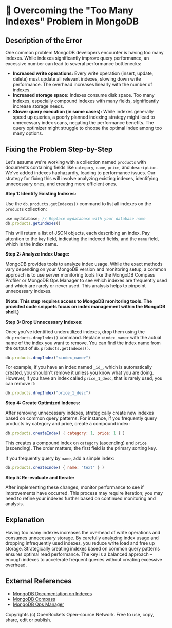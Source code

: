 # 🐞 Overcoming the "Too Many Indexes" Problem in MongoDB


## Description of the Error

One common problem MongoDB developers encounter is having too many indexes. While indexes significantly improve query performance, an excessive number can lead to several performance bottlenecks:

* **Increased write operations:** Every write operation (insert, update, delete) must update all relevant indexes, slowing down write performance.  The overhead increases linearly with the number of indexes.
* **Increased storage space:** Indexes consume disk space.  Too many indexes, especially compound indexes with many fields, significantly increase storage needs.
* **Slower query execution (in some cases):** While indexes generally speed up queries, a poorly planned indexing strategy might lead to unnecessary index scans, negating the performance benefits. The query optimizer might struggle to choose the optimal index among too many options.


## Fixing the Problem Step-by-Step

Let's assume we're working with a collection named `products` with documents containing fields like `category`, `name`, `price`, and `description`.  We've added indexes haphazardly, leading to performance issues.  Our strategy for fixing this will involve analyzing existing indexes, identifying unnecessary ones, and creating more efficient ones.

**Step 1: Identify Existing Indexes:**

Use the `db.products.getIndexes()` command to list all indexes on the `products` collection:

```javascript
use mydatabase; // Replace mydatabase with your database name
db.products.getIndexes()
```

This will return a list of JSON objects, each describing an index.  Pay attention to the `key` field, indicating the indexed fields, and the `name` field, which is the index name.

**Step 2: Analyze Index Usage:**

MongoDB provides tools to analyze index usage. While the exact methods vary depending on your MongoDB version and monitoring setup,  a common approach is to use server monitoring tools like the MongoDB Compass Profiler or MongoDB Ops Manager to see which indexes are frequently used and which are rarely or never used.  This analysis helps to pinpoint unnecessary indexes.

**(Note: This step requires access to MongoDB monitoring tools. The provided code snippets focus on index management within the MongoDB shell.)**


**Step 3: Drop Unnecessary Indexes:**

Once you've identified underutilized indexes, drop them using the `db.products.dropIndex()` command. Replace `<index_name>` with the actual name of the index you want to remove. You can find the index name from the output of `db.products.getIndexes()`.

```javascript
db.products.dropIndex("<index_name>")
```

For example, if you have an index named `_id_`, which is automatically created, you shouldn't remove it unless you know what you are doing. However, if you have an index called `price_1_desc`, that is rarely used, you can remove it:


```javascript
db.products.dropIndex("price_1_desc")
```


**Step 4: Create Optimized Indexes:**

After removing unnecessary indexes, strategically create new indexes based on common query patterns. For instance, if you frequently query products by category and price, create a compound index:

```javascript
db.products.createIndex( { category: 1, price: 1 } )
```

This creates a compound index on `category` (ascending) and `price` (ascending).  The order matters; the first field is the primary sorting key.

If you frequently query by `name`,  add a simple index:

```javascript
db.products.createIndex( { name: "text" } )
```


**Step 5: Re-evaluate and Iterate:**

After implementing these changes, monitor performance to see if improvements have occurred.  This process may require iteration; you may need to refine your indexes further based on continued monitoring and analysis.


## Explanation

Having too many indexes increases the overhead of write operations and consumes unnecessary storage.  By carefully analyzing index usage and dropping infrequently used indexes, you reduce write load and free up storage. Strategically creating indexes based on common query patterns ensures optimal read performance. The key is a balanced approach – enough indexes to accelerate frequent queries without creating excessive overhead.


## External References

* [MongoDB Documentation on Indexes](https://www.mongodb.com/docs/manual/indexes/)
* [MongoDB Compass](https://www.mongodb.com/products/compass)
* [MongoDB Ops Manager](https://www.mongodb.com/products/ops-manager)


Copyrights (c) OpenRockets Open-source Network. Free to use, copy, share, edit or publish.

